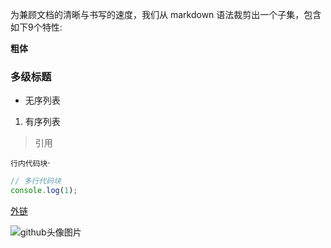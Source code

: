 为兼顾文档的清晰与书写的速度，我们从 markdown 语法裁剪出一个子集，包含如下9个特性:

**粗体**

### 多级标题

* 无序列表

1. 有序列表

> 引用

`行内代码块`·

```javascript
// 多行代码块
console.log(1);
```

[外链](www.baidu.com)

![github头像图片](https://avatars0.githubusercontent.com/u/73875927?s=460&u=d504cd201d839b49ac73c9fab43fc668ad63afde&v=4)
